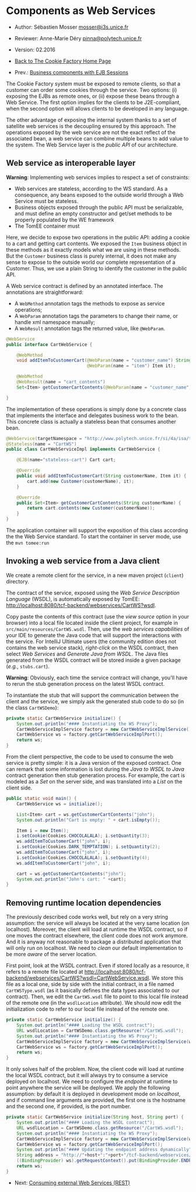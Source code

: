 # Components as Web Services 

  * Author: Sébastien Mosser [mosser@i3s.unice.fr](mosser@i3s.unice.fr)
  * Reviewer: Anne-Marie Déry [pinna@polytech.unice.fr](pinna@polytech.unice.fr)
  * Version: 02.2016
  * [Back to The Cookie Factory Home Page](https://github.com/polytechnice-si/4A_ISA_TheCookieFactory/blob/develop/Readme.md)


  * Prev.: [Business components with EJB Sessions](https://github.com/polytechnice-si/4A_ISA_TheCookieFactory/blob/develop/chapters/BusinessComponents.md)
  
The Cookie Factory system must be exposed to remote clients, so that a customer can order some cookies through the service. Two options: (i) exposing the EJBs as remote ones, or (ii) expose these beans through a Web Service. The first option implies for the clients to be J2E-compliant, when the second option will allows clients to be developed in any language.

The other advantage of exposing the internal system thanks to a set of satellite web services is the decoupling ensured by this approach. The operations exposed by the web service are not the exact reflect of the associated bean, a web service can combine multiple beans to add value to the system. The Web Service layer is the _public API_ of our architecture. 

## Web service as interoperable layer

__Warning__: Implementing web services implies to respect a set of constraints:

  * Web services are stateless, according to the WS standard. As a consequence, any beans exposed to the outside world through a Web Service must be stateless. 
  * Business objects exposed through the public API must be serializable, and must define an empty constructor and get/set methods to be properly populated by the WE framework
  * The TomEE container must 

Here, we decide to expose two operations in the public API:  adding a cookie to a cart and getting cart contents. We exposed the `Item` business object in these methods as it exactly models what we are using in these methods. But the `Customer` business class is purely internal, it does not make any sense to expose to the outside world our complete representation of a Customer. Thus, we use a plain String to identify the customer in the public API.

A Web service contract is defined by an annotated interface. The annotations are straightforward: 

  * A `WebMethod` annotation tags the methods to expose as service operations;
  * A `WebParam` annotation tags the parameters to change their name, or handle xml namespace manually;
  * A `WebResult` annotation tags the returned value, like `@WebParam`.

```java
@WebService
public interface CartWebService {

	@WebMethod
	void addItemToCustomerCart(@WebParam(name = "customer_name") String customerName,
							   @WebParam(name = "item") Item it);

	@WebMethod
	@WebResult(name = "cart_contents")
	Set<Item> getCustomerCartContents(@WebParam(name = "customer_name") String customerName);

}
``` 

The implementation of these operations is simply done by a concrete class that implements the interface and delegates business work to the bean. This concrete class is actually a stateless bean that consumes another bean.

```java
@WebService(targetNamespace = "http://www.polytech.unice.fr/si/4a/isa/tcf")
@Stateless(name = "CartWS")
public class CartWebServiceImpl implements CartWebService {

	@EJB(name="stateless-cart") Cart cart;

	@Override
	public void addItemToCustomerCart(String customerName, Item it) {
		cart.add(new Customer(customerName), it);
	}

	@Override
	public Set<Item> getCustomerCartContents(String customerName) {
		return cart.contents(new Customer(customerName));
	}
}
```

The application container will support the exposition of this class according the the Web Service standard. To start the container in server mode, use the `mvn tomee:run` 

## Invoking a web service from a Java client

We create a remote client for the service, in a new maven project (`client`) directory.

The contract of the service, exposed using the _Web Service Description Language_ (WSDL), is automatically exposed by TomEE: [http://localhost:8080/tcf-backend/webservices/CartWS?wsdl](http://localhost:8080/tcf-backend/webservices/CartWS?wsdl).

Copy paste the contents of this contract (use the _view source_ option in your browser) into a local file located inside the client project, for example in `src/main/resources/CartWS.wsdl`. Then, use the _web services capabilities_ of your IDE to generate the Java code that will support the interactions with the service. For IntelliJ Ultimate users (the community edition does not contains the web service stack), _right-click_ on the WSDL contract, then select _Web Services_ and _Generate Java from WSDL_. The Java files generated from the WSDL contract will be stored inside a given package (_e.g._, `stubs.cart`). 

__Warning__: Obviously, each time the service contract will change, you'll have to rerun the stub generation process on the latest WSDL contract.

To instantiate the stub that will support the communication between the client and the service, we simply ask the generated stub code to do so (in the class `CartWSDemo`):

```java
private static CartWebService initialize() {
	System.out.println("#### Instantiating the WS Proxy");
	CartWebServiceImplService factory = new CartWebServiceImplService();
	CartWebService ws = factory.getCartWebServiceImplPort();
	return ws;
}
```	

From the client perspective, the code to be used to consume the web service is pretty simple: it is a Java version of the exposed contract. One can remark that some information is lost during the _Java to WSDL to Java_ contract generation then stub generation process. For example, the cart is modeled as a _Set_ on the server side, and was translated into a _List_ on the client side.

```java
public static void main() {
	CartWebService ws = initialize();

	List<Item> cart = ws.getCustomerCartContents("john");
	System.out.println("Cart is empty: " + cart.isEmpty());

	Item i = new Item();
	i.setCookie(Cookies.CHOCOLALALA); i.setQuantity(3);
	ws.addItemToCustomerCart("john", i);
	i.setCookie(Cookies.DARK_TEMPTATION); i.setQuantity(2);
	ws.addItemToCustomerCart("john", i);
	i.setCookie(Cookies.CHOCOLALALA); i.setQuantity(4);
	ws.addItemToCustomerCart("john", i);

	cart = ws.getCustomerCartContents("john");
	System.out.println("John's cart: " +cart);
}

```

## Removing runtime location dependencies

The previously described code works well, but rely on a very string assumption: the service will always be located at the very same location (on localhost). Moreover, the client will load at runtime the WSDL contract, so if one moves the contract elsewhere, the client code does not work anymore. And it is anyway not reasonable to package a distributed application that will only run on localhost. We need to _clean_ our default implementation to be more _aware_ of the server location.

First point, look at the WSDL contract. Even if stored locally as a resource, it refers to a remote file located at [http://localhost:8080/tcf-backend/webservices/CartWS?wsdl=CartWebService.wsdl](http://localhost:8080/tcf-backend/webservices/CartWS?wsdl=CartWebService.wsdl). We store this file as a local one, side by side with the initial contract, in a file named `CartWSType.wsdl` (as it basically defines the data types associated to our contract). Then, we edit the `CartWS.wsdl` file to point to this local file instead of the remote one (in the `wsdlLocation` attribute). We should now edit the initialization code to refer to our local file instead of the remote one.

```java
private static CartWebService initialize() {
	System.out.println("#### Loading the WSDL contract");
	URL wsdlLocation = CartWSDemo.class.getResource("/CartWS.wsdl");
	System.out.println("#### Instantiating the WS Proxy");
	CartWebServiceImplService factory = new CartWebServiceImplService(wsdlLocation);
	CartWebService ws = factory.getCartWebServiceImplPort();
	return ws;
}		
```

It only solves half of the problem. Now, the client code will load at runtime the local WSDL contract, but it will always try to consume a service deployed on localhost. We need to configure the _endpoint_ at runtime to point anywhere the service will be deployed. We apply the following assumption: by default it is deployed in development mode on _localhost_, and if command line arguments are provided, the first one is the hostname and the second one, if provided, is the port number.

```java
private static CartWebService initialize(String host, String port) {
	System.out.println("#### Loading the WSDL contract");
	URL wsdlLocation = CartWSDemo.class.getResource("/CartWS.wsdl");
	System.out.println("#### Instantiating the WS Proxy");
	CartWebServiceImplService factory = new CartWebServiceImplService(wsdlLocation);
	CartWebService ws = factory.getCartWebServiceImplPort();
	System.out.println("#### Updating the endpoint address dynamically");
	String address = "http://"+host+":"+port+"/tcf-backend/webservices/CartWS";
	((BindingProvider) ws).getRequestContext().put(BindingProvider.ENDPOINT_ADDRESS_PROPERTY, address);
	return ws;
}
```

  * Next: [Consuming external Web Services (REST)](https://github.com/polytechnice-si/4A_ISA_TheCookieFactory/blob/develop/chapters/Consuming_REST.md)
